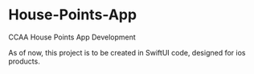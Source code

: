 # House-Points-App
CCAA House Points App Development

As of now, this project is to be created in SwiftUI code, designed for ios products.
